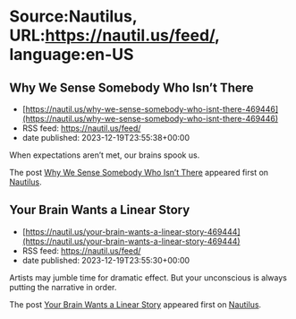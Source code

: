 # Source:Nautilus, URL:https://nautil.us/feed/, language:en-US

## Why We Sense Somebody Who Isn’t There
 - [https://nautil.us/why-we-sense-somebody-who-isnt-there-469446](https://nautil.us/why-we-sense-somebody-who-isnt-there-469446)
 - RSS feed: https://nautil.us/feed/
 - date published: 2023-12-19T23:55:38+00:00

<p>When expectations aren’t met, our brains spook us.</p>
<p>The post <a href="https://nautil.us/why-we-sense-somebody-who-isnt-there-469446/">Why We Sense Somebody Who Isn’t There</a> appeared first on <a href="https://nautil.us">Nautilus</a>.</p>

## Your Brain Wants a Linear Story
 - [https://nautil.us/your-brain-wants-a-linear-story-469444](https://nautil.us/your-brain-wants-a-linear-story-469444)
 - RSS feed: https://nautil.us/feed/
 - date published: 2023-12-19T23:55:30+00:00

<p>Artists may jumble time for dramatic effect. But your unconscious is always putting the narrative in order.</p>
<p>The post <a href="https://nautil.us/your-brain-wants-a-linear-story-469444/">Your Brain Wants a Linear Story</a> appeared first on <a href="https://nautil.us">Nautilus</a>.</p>

